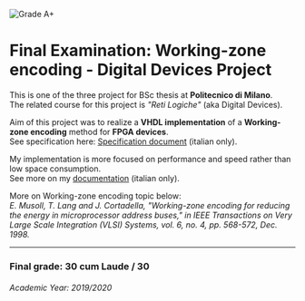 ![Grade A+](https://img.shields.io/badge/Grade-A%2B-green?color=009F00)
# Final Examination: Working-zone encoding - Digital Devices Project

This is one of the three project for BSc thesis at **Politecnico di Milano**.  
The related course for this project is _"Reti Logiche"_ (aka Digital Devices).

Aim of this project was to realize a **VHDL implementation** of a **Working-zone encoding** method for **FPGA devices**.  
See specification here: [Specification document](https://github.com/a-alto/Working-zone_encoding_with_FPGA/blob/main/Specifiche/PFRL_Specifica_1920.pdf) (italian only).

My implementation is more focused on performance and speed rather than low space consumption.  
See more on my [documentation](https://github.com/a-alto/Working-zone_encoding_with_FPGA/blob/main/Documentazione/LaTeX/documentazione.pdf) (italian only).

More on Working-zone encoding topic below:  
_E. Musoll, T. Lang and J. Cortadella, "Working-zone encoding for reducing the energy in microprocessor address buses," in IEEE Transactions on Very Large Scale Integration (VLSI) Systems, vol. 6, no. 4, pp. 568-572, Dec. 1998._

---

### Final grade: 30 cum Laude / 30
###### Academic Year: 2019/2020
